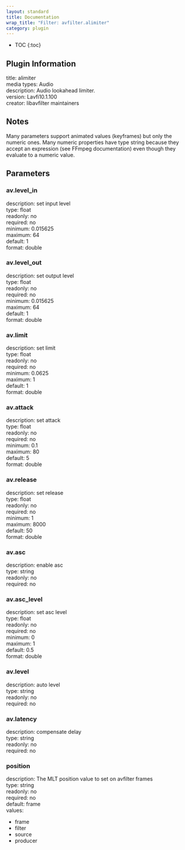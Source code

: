 ```yaml
---
layout: standard
title: Documentation
wrap_title: "Filter: avfilter.alimiter"
category: plugin
---
```

* TOC
{:toc}

## Plugin Information

title: alimiter  
media types:
Audio  
description: Audio lookahead limiter.  
version: Lavfi10.1.100  
creator: libavfilter maintainers  

## Notes

Many parameters support animated values (keyframes) but only the numeric ones. Many numeric properties have type string because they accept an expression (see FFmpeg documentation) even though they evaluate to a numeric value.

## Parameters

### av.level_in

  
description:
set input level  
type: float  
readonly: no  
required: no  
minimum: 0.015625  
maximum: 64  
default: 1  
format: double  

### av.level_out

  
description:
set output level  
type: float  
readonly: no  
required: no  
minimum: 0.015625  
maximum: 64  
default: 1  
format: double  

### av.limit

  
description:
set limit  
type: float  
readonly: no  
required: no  
minimum: 0.0625  
maximum: 1  
default: 1  
format: double  

### av.attack

  
description:
set attack  
type: float  
readonly: no  
required: no  
minimum: 0.1  
maximum: 80  
default: 5  
format: double  

### av.release

  
description:
set release  
type: float  
readonly: no  
required: no  
minimum: 1  
maximum: 8000  
default: 50  
format: double  

### av.asc

  
description:
enable asc  
type: string  
readonly: no  
required: no  

### av.asc_level

  
description:
set asc level  
type: float  
readonly: no  
required: no  
minimum: 0  
maximum: 1  
default: 0.5  
format: double  

### av.level

  
description:
auto level  
type: string  
readonly: no  
required: no  

### av.latency

  
description:
compensate delay  
type: string  
readonly: no  
required: no  

### position

  
description:
The MLT position value to set on avfilter frames  
type: string  
readonly: no  
required: no  
default: frame  
values:  

* frame
* filter
* source
* producer

